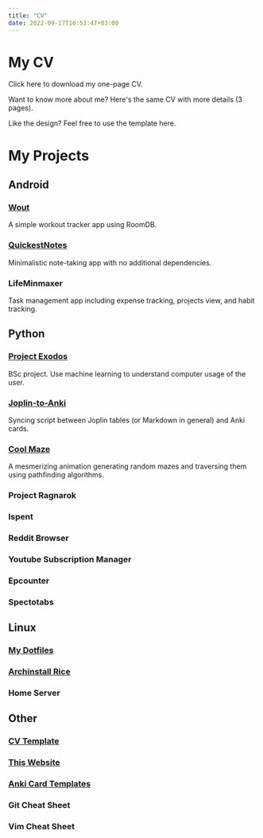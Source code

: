 ```yaml
---
title: "CV"
date: 2022-09-17T16:53:47+03:00
---
```



# My CV

Click here to download my one-page CV.

Want to know more about me? Here's the same CV with more details (3 pages).

Like the design? Feel free to use the template here.

# My Projects

## Android

### [Wout](https://github.com/MNandor/wout/)

A simple workout tracker app using RoomDB.

### [QuickestNotes](https://github.com/MNandor/QuickestNotes/)

Minimalistic note-taking app with no additional dependencies.

### LifeMinmaxer

Task management app including expense tracking, projects view, and habit tracking.

## Python

### [Project Exodos](https://github.com/MNandor/Project-Exodos)

BSc project. Use machine learning to understand computer usage of the user.

### [Joplin-to-Anki](https://github.com/MNandor/joplin-to-anki)

Syncing script between Joplin tables (or Markdown in general) and Anki cards.

### [Cool Maze](https://github.com/MNandor/CoolMaze)

A mesmerizing animation generating random mazes and traversing them using pathfinding algorithms.

### Project Ragnarok

### Ispent

### Reddit Browser

### Youtube Subscription Manager

### Epcounter

### Spectotabs

## Linux

### [My Dotfiles](https://github.com/MNandor/dotfiles)

### [Archinstall Rice](https://github.com/MNandor/archinstall-rice)

### Home Server

## Other

### [CV Template](https://github.com/MNandor/cv)

### [This Website](https://github.com/MNandor/mnandor.github.io)

### [Anki Card Templates](https://github.com/MNandor/anki-cards)

### Git Cheat Sheet

### Vim Cheat Sheet

